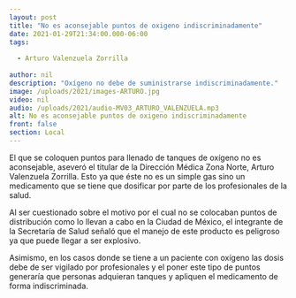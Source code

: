 ```yaml
---
layout: post
title: "No es aconsejable puntos de oxigeno indiscriminadamente"
date: 2021-01-29T21:34:00.000-06:00
tags:
  
  - Arturo Valenzuela Zorrilla
  
author: nil
description: "Oxígeno no debe de suministrarse indiscriminadamente."
image: /uploads/2021/images-ARTURO.jpg
video: nil
audio: /uploads/2021/audio-MV03_ARTURO_VALENZUELA.mp3
alt: No es aconsejable puntos de oxigeno indiscriminadamente
front: false
section: Local
---
```


El que se coloquen puntos para llenado de tanques de oxígeno no es aconsejable, aseveró el titular de la Dirección Médica Zona Norte, Arturo Valenzuela Zorrilla. Esto ya que éste no es un simple gas sino un medicamento que se tiene que dosificar por parte de los profesionales de la salud.

Al ser cuestionado sobre el motivo por el cual no se colocaban puntos de distribución como lo llevan a cabo en la Ciudad de México, el integrante de la Secretaría de Salud señaló que el manejo de este producto es peligroso ya que puede llegar a ser explosivo.

Asimismo, en los casos donde se tiene a un paciente con oxígeno las dosis debe de ser vigilado por profesionales y el poner este tipo de puntos generaría que personas adquieran tanques y apliquen el medicamento de forma indiscriminada.